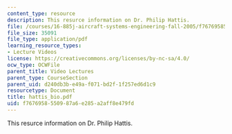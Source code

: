 ```yaml
---
content_type: resource
description: This resurce information on Dr. Philip Hattis.
file: /courses/16-885j-aircraft-systems-engineering-fall-2005/f7676958550987a6e285a2aff8e479fd_hattis_bio.pdf
file_size: 35091
file_type: application/pdf
learning_resource_types:
- Lecture Videos
license: https://creativecommons.org/licenses/by-nc-sa/4.0/
ocw_type: OCWFile
parent_title: Video Lectures
parent_type: CourseSection
parent_uid: d240db3b-e49a-f071-bd2f-1f257ed6d1c9
resourcetype: Document
title: hattis_bio.pdf
uid: f7676958-5509-87a6-e285-a2aff8e479fd
---
```

This resurce information on Dr. Philip Hattis.